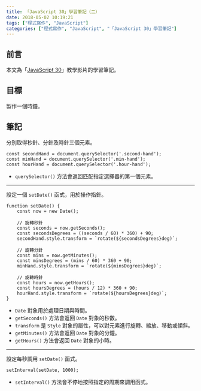 ```yaml
---
title: 「JavaScript 30」學習筆記（二）
date: 2018-05-02 10:19:21
tags: ["程式寫作", "JavaScript"]
categories: ["程式寫作", "JavaScript", "「JavaScript 30」學習筆記"]
---
```


## 前言
本文為「[JavaScript 30](https://javascript30.com/)」教學影片的學習筆記。

## 目標
製作一個時鐘。

## 筆記
分別取得秒針、分針及時針三個元素。
```JS
const secondHand = document.querySelector('.second-hand');
const minHand = document.querySelector('.min-hand');
const hourHand = document.querySelector('.hour-hand');
```
- `querySelector()` 方法會返回匹配指定選擇器的第一個元素。
---
設定一個 `setDate()` 函式，用於操作指針。
```JS
function setDate() {
    const now = new Date();
    
    // 旋轉秒針
    const seconds = now.getSeconds();
    const secondsDegrees = ((seconds / 60) * 360) + 90;
    secondHand.style.transform = `rotate(${secondsDegrees}deg)`;
    
    // 旋轉分針
    const mins = now.getMinutes();
    const minsDegrees = (mins / 60) * 360 + 90;
    minHand.style.transform = `rotate(${minsDegrees}deg)`;

    // 旋轉時針
    const hours = now.getHours();
    const hoursDegrees = (hours / 12) * 360 + 90;
    hourHand.style.transform = `rotate(${hoursDegrees}deg)`;
}
```
- `Date` 對象用於處理日期與時間。
- `getSeconds()` 方法會返回 `Date` 對象的秒數。
- `transform` 是 `Style` 對象的屬性，可以對元素進行旋轉、縮放、移動或傾斜。
- `getMinutes()` 方法會返回 `Date` 對象的分鐘。
- `getHours()` 方法會返回 `Date` 對象的小時。
---
設定每秒調用 `setDate()` 函式。
```JS
setInterval(setDate, 1000);
```
- `setInterval()` 方法會不停地按照指定的周期來調用函式。